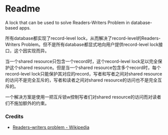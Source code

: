 # Readme
A lock that can be used to solve Readers-Writers Problem in database-based apps.

所有database都实现了record-level lock，从而解决了record-level的Readers-Writers Problem。但不是所有database都显式地向用户提供record-level lock接口，这个因实现而异。

当一个shared resource只包含一个record时，这个record-level lock足以完全保护这个shared resource。但是当一个shared resource包含多个record时，每个record-level lock只能保护其对应的record，写者和写者之间对shared resource的访问不是完全互斥的，写者和读者之间对shared resource的访问也不是完全互斥的。

一个解决方案是使用一把互斥锁w控制写者们对shared resource的访问而对读者们不施加额外的约束。

### Credits
- [Readers–writers problem - Wikipedia](https://www.wikipedia.org/wiki/Readers-writers_problem)
